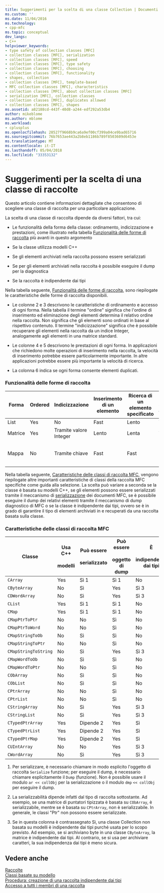 ```yaml
---
title: Suggerimenti per la scelta di una classe Collection | Documenti Microsoft
ms.custom: ''
ms.date: 11/04/2016
ms.technology:
- cpp-mfc
ms.topic: conceptual
dev_langs:
- C++
helpviewer_keywords:
- type safety of collection classes [MFC]
- collection classes [MFC], serialization
- collection classes [MFC], speed
- collection classes [MFC], type safety
- collection classes [MFC], choosing
- collection classes [MFC], functionality
- shapes, collection
- collection classes [MFC], template-based
- MFC collection classes [MFC], characteristics
- collection classes [MFC], about collection classes [MFC]
- serialization [MFC], collection classes
- collection classes [MFC], duplicates allowed
- collection classes [MFC], shapes
ms.assetid: a82188cd-443f-40d8-a244-edf292a53db4
author: mikeblome
ms.author: mblome
ms.workload:
- cplusplus
ms.openlocfilehash: 28527f9668b9ca6a9ef00cf399a04ce9bad65716
ms.sourcegitcommit: 76b7653ae443a2b8eb1186b789f8503609d6453e
ms.translationtype: MT
ms.contentlocale: it-IT
ms.lasthandoff: 05/04/2018
ms.locfileid: "33353132"
---
```

# <a name="recommendations-for-choosing-a-collection-class"></a>Suggerimenti per la scelta di una classe di raccolte
Questo articolo contiene informazioni dettagliate che consentono di scegliere una classe di raccolta per una particolare applicazione.  
  
 La scelta di una classe di raccolta dipende da diversi fattori, tra cui:  
  
-   Le funzionalità della forma della classe: ordinamento, indicizzazione e prestazioni, come illustrato nella tabella [Funzionalità delle forme di raccolta](#_core_collection_shape_features) più avanti in questo argomento  
  
-   Se la classe utilizza modelli C++  
  
-   Se gli elementi archiviati nella raccolta possono essere serializzati  
  
-   Se per gli elementi archiviati nella raccolta è possibile eseguire il dump per la diagnostica  
  
-   Se la raccolta è indipendente dai tipi  
  
 Nella tabella seguente, [Funzionalità delle forme di raccolta](#_core_collection_shape_features), sono riepilogate le caratteristiche delle forme di raccolta disponibili.  
  
-   Le colonne 2 e 3 descrivono le caratteristiche di ordinamento e accesso di ogni forma. Nella tabella il termine "ordine" significa che l'ordine di inserimento ed eliminazione degli elementi determina il relativo ordine nella raccolta. Non significa che gli elementi sono ordinati in base al rispettivo contenuto. Il termine "indicizzazione" significa che è possibile recuperare gli elementi nella raccolta da un indice Integer, analogamente agli elementi in una matrice standard.  
  
-   Le colonne 4 e 5 descrivono le prestazioni di ogni forma. In applicazioni che richiedono molte operazioni di inserimento nella raccolta, la velocità di inserimento potrebbe essere particolarmente importante. In altre applicazioni potrebbe essere più importante la velocità di ricerca.  
  
-   La colonna 6 indica se ogni forma consente elementi duplicati.  
  
### <a name="_core_collection_shape_features"></a>  Funzionalità delle forme di raccolta  
  
|Forma|Ordered|Indicizzazione|Inserimento di un elemento|Ricerca di un elemento specificato|Gli elementi duplicati|  
|-----------|--------------|--------------|-----------------------|----------------------------------|-------------------------|  
|List|Yes|No|Fast|Lento|Yes|  
|Matrice|Yes|Tramite valore Integer|Lento|Lenta|Yes|  
|Mappa|No|Tramite chiave|Fast|Fast|No (chiavi) Sì (valori)|  
  
 Nella tabella seguente, [Caratteristiche delle classi di raccolta MFC](#_core_characteristics_of_mfc_collection_classes), vengono riepilogate altre importanti caratteristiche di classi della raccolta MFC specifiche come guida alla selezione. La scelta può variare a seconda se la classe è basata su modelli C++, se gli elementi possono essere serializzati tramite il meccanismo di [serializzazione](../mfc/serialization-in-mfc.md) dei documenti MFC, se è possibile eseguire il dump dei relativi elementi tramite il meccanismo di dump diagnostico di MFC o se la classe è indipendente dai tipi, ovvero se è in grado di garantire il tipo di elementi archiviati in e recuperati da una raccolta basata sulla classe.  
  
### <a name="_core_characteristics_of_mfc_collection_classes"></a>  Caratteristiche delle classi di raccolta MFC  
  
|Classe|Usa C++<br /><br /> modelli|Può essere<br /><br /> serializzato|Può essere<br /><br /> oggetto di dump|È<br /><br /> indipendente dai tipi|  
|-----------|------------------------------|---------------------------|-----------------------|-----------------------|  
|`CArray`|Yes|Sì 1|Sì 1|No|  
|`CByteArray`|No|Sì|Yes|Sì 3|  
|`CDWordArray`|No|Sì|Yes|Sì 3|  
|`CList`|Yes|Sì 1|Sì 1|No|  
|`CMap`|Yes|Sì 1|Sì 1|No|  
|`CMapPtrToPtr`|No|No|Sì|No|  
|`CMapPtrToWord`|No|No|Sì|No|  
|`CMapStringToOb`|No|Sì|Sì|No|  
|`CMapStringToPtr`|No|No|Sì|No|  
|`CMapStringToString`|No|Sì|Yes|Sì 3|  
|`CMapWordToOb`|No|Sì|Sì|No|  
|`CMapWordToPtr`|No|No|Sì|No|  
|`CObArray`|No|Sì|Sì|No|  
|`CObList`|No|Sì|Sì|No|  
|`CPtrArray`|No|No|Sì|No|  
|`CPtrList`|No|No|Sì|No|  
|`CStringArray`|No|Sì|Yes|Sì 3|  
|`CStringList`|No|Sì|Yes|Sì 3|  
|`CTypedPtrArray`|Yes|Dipende 2|Yes|Sì|  
|`CTypedPtrList`|Yes|Dipende 2|Yes|Sì|  
|`CTypedPtrMap`|Yes|Dipende 2|Yes|Sì|  
|`CUIntArray`|No|No|Yes|Sì 3|  
|`CWordArray`|No|Sì|Yes|Sì 3|  
  
 1. Per serializzare, è necessario chiamare in modo esplicito l'oggetto di raccolta `Serialize` funzione; per eseguire il dump, è necessario chiamare esplicitamente il `Dump` (funzione). Non è possibile usare il modulo `ar << collObj` per la serializzazione o il modulo `dmp` `<< collObj` per eseguire il dump.  
  
 2. La serializzabilità dipende infatti dal tipo di raccolta sottostante. Ad esempio, se una matrice di puntatori tipizzata è basata su `CObArray`, è serializzabile, mentre se è basata su `CPtrArray`, non è serializzabile. In generale, le classi "Ptr" non possono essere serializzate.  
  
 3. Se in questa colonna è contrassegnato Sì, una classe Collection non basata su modelli è indipendente dai tipi purché usata per lo scopo previsto. Ad esempio, se si archiviano byte in una classe `CByteArray`, la matrice è indipendente dai tipi. Al contrario, se si usa per archiviare caratteri, la sua indipendenza dai tipi è meno sicura.  
  
## <a name="see-also"></a>Vedere anche  
 [Raccolte](../mfc/collections.md)   
 [Classi basate su modello](../mfc/template-based-classes.md)   
 [Procedura: creazione di una raccolta indipendente dai tipi](../mfc/how-to-make-a-type-safe-collection.md)   
 [Accesso a tutti i membri di una raccolta](../mfc/accessing-all-members-of-a-collection.md)

